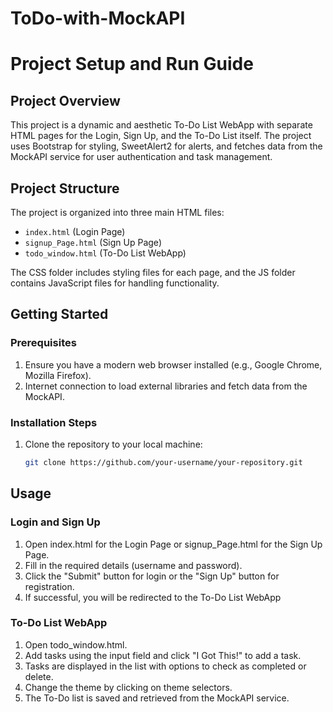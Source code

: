 # ToDo-with-MockAPI

# Project Setup and Run Guide

## Project Overview
This project is a dynamic and aesthetic To-Do List WebApp with separate HTML pages for the Login, Sign Up, and the To-Do List itself. The project uses Bootstrap for styling, SweetAlert2 for alerts, and fetches data from the MockAPI service for user authentication and task management.

## Project Structure
The project is organized into three main HTML files:
- `index.html` (Login Page)
- `signup_Page.html` (Sign Up Page)
- `todo_window.html` (To-Do List WebApp)

The CSS folder includes styling files for each page, and the JS folder contains JavaScript files for handling functionality.

## Getting Started

### Prerequisites
1. Ensure you have a modern web browser installed (e.g., Google Chrome, Mozilla Firefox).
2. Internet connection to load external libraries and fetch data from the MockAPI.

### Installation Steps
1. Clone the repository to your local machine:
   ```bash
   git clone https://github.com/your-username/your-repository.git

## Usage

### Login and Sign Up
1. Open index.html for the Login Page or signup_Page.html for the Sign Up Page.
2. Fill in the required details (username and password).
3. Click the "Submit" button for login or the "Sign Up" button for registration.
4. If successful, you will be redirected to the To-Do List WebApp

### To-Do List WebApp
1. Open todo_window.html.
2. Add tasks using the input field and click "I Got This!" to add a task.
3. Tasks are displayed in the list with options to check as completed or delete.
4. Change the theme by clicking on theme selectors.
5. The To-Do list is saved and retrieved from the MockAPI service.


